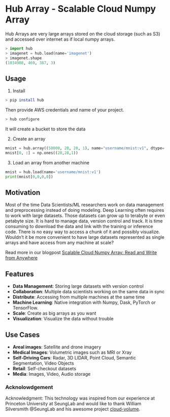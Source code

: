 # Hub Array - Scalable Cloud Numpy Array

Hub Arrays are very large arrays stored on the cloud storage (such as S3) and accessed over internet as if local numpy arrays.
```python
> import hub
> imagenet = hub.load(name='imagenet')
> imagenet.shape
(1034908, 469, 387, 3)
```

## Usage
1. Install 
```sh
> pip install hub
```

Then provide AWS credentials and name of your project.
```sh
> hub configure
```
It will create a bucket to store the data 

2. Create an array
```python
mnist = hub.array((50000, 28, 28, 1), name="username/mnist:v1", dtype='float32')
mnist[0, :] = np.ones((28,28,1))
```

3. Load an array from another machine
```python
mnist = hub.load(name='username/mnist:v1')
print(mnist[0,0,0,0])
```

## Motivation
Most of the time Data Scientists/ML researchers work on data management and preprocessing instead of doing modeling. Deep Learning often requires to work with large datasets. Those datasets can grow up to terabyte or even petabyte size. It is hard to manage data, version control and track. It is time consuming to download the data and link with the training or inference code. There is no easy way to access a chunk of it and possibly visualize. Wouldn’t it be more convenient to have large datasets represented as single arrays and have access from any machine at scale?

Read more in our blogpost [Scalable Cloud Numpy Array: Read and Write from Anywhere](https://medium.com/@SnarkAI/scalable-cloud-numpy-array-read-and-write-from-anywhere-fd5486ad1c96)

## Features
* **Data Management**: Storing large datasets with version control
* **Collaboration**: Multiple data scientists working on the same data in sync
* **Distribute**: Accessing from multiple machines at the same time
* **Machine Learning**: Native integration with Numpy, Dask, PyTorch or TensorFlow.
* **Scale**: Create as big arrays as you want
* **Visualization**: Visualize the data without trouble

## Use Cases
* **Areal images**: Satellite and drone imagery
* **Medical Images**: Volumetric images such as MRI or Xray
* **Self-Driving Cars**: Radar, 3D LIDAR, Point Cloud, Semantic Segmentation, Video Objects
* **Retail**: Self-checkout datasets
* **Media**: Images, Video, Audio storage

### Acknolowdgement
Acknowledgment: This technology was inspired from our experience at Princeton University at SeungLab and would like to thank William Silversmith @SeungLab and his awesome project [cloud-volume](https://github.com/seung-lab/cloud-volume).
